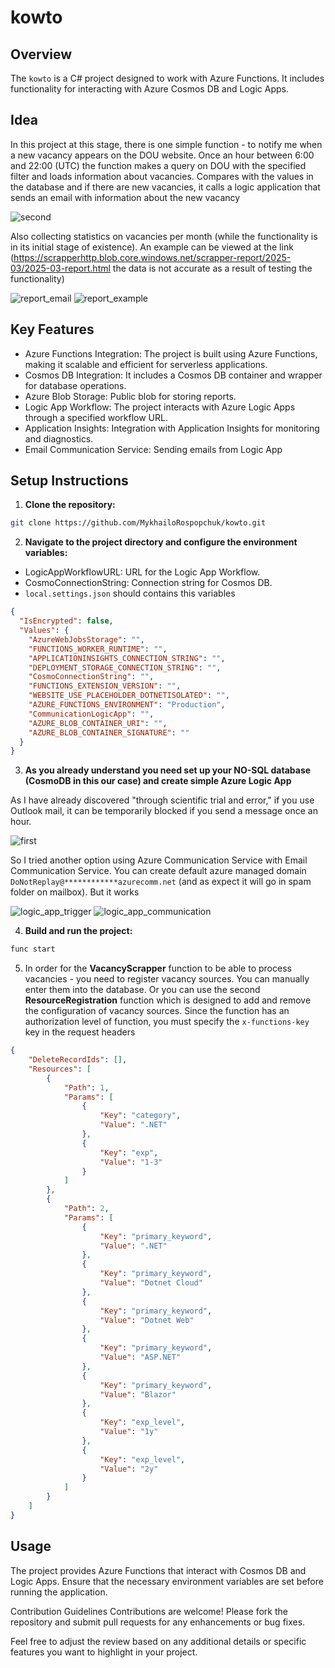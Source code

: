 # kowto

## Overview
The ```kowto``` is a C# project designed to work with Azure Functions. It includes functionality for interacting with Azure Cosmos DB and Logic Apps.

## Idea
In this project at this stage, there is one simple function - to notify me when a new vacancy appears on the DOU website. Once an hour between 6:00 and 22:00 (UTC) the function makes a query on DOU with the specified filter and loads information about vacancies. Compares with the values ​​in the database and if there are new vacancies, it calls a logic application that sends an email with information about the new vacancy

![second](images/second.png)

Also collecting statistics on vacancies per month (while the functionality is in its initial stage of existence). An example can be viewed at the link (https://scrapperhttp.blob.core.windows.net/scrapper-report/2025-03/2025-03-report.html the data is not accurate as a result of testing the functionality)

![report_email](images/report_email.png)
![report_example](images/report_example.png)

## Key Features
- Azure Functions Integration: The project is built using Azure Functions, making it scalable and efficient for serverless applications.
- Cosmos DB Integration: It includes a Cosmos DB container and wrapper for database operations.
- Azure Blob Storage: Public blob for storing reports.
- Logic App Workflow: The project interacts with Azure Logic Apps through a specified workflow URL.
- Application Insights: Integration with Application Insights for monitoring and diagnostics.
- Email Communication Service: Sending emails from Logic App
## Setup Instructions
1. **Clone the repository:**

```bash
git clone https://github.com/MykhailoRospopchuk/kowto.git
```

2. **Navigate to the project directory and configure the environment variables:**

- LogicAppWorkflowURL: URL for the Logic App Workflow.
- CosmoConnectionString: Connection string for Cosmos DB.
- ```local.settings.json``` should contains this variables
```json
{
  "IsEncrypted": false,
  "Values": {
    "AzureWebJobsStorage": "",
    "FUNCTIONS_WORKER_RUNTIME": "",
    "APPLICATIONINSIGHTS_CONNECTION_STRING": "",
    "DEPLOYMENT_STORAGE_CONNECTION_STRING": "",
    "CosmoConnectionString": "",
    "FUNCTIONS_EXTENSION_VERSION": "",
    "WEBSITE_USE_PLACEHOLDER_DOTNETISOLATED": "",
    "AZURE_FUNCTIONS_ENVIRONMENT": "Production",
    "CommunicationLogicApp": "",
    "AZURE_BLOB_CONTAINER_URI": "",
    "AZURE_BLOB_CONTAINER_SIGNATURE": ""
  }
}
```

3. **As you already understand you need set up your NO-SQL database (CosmoDB in this our case) and create simple Azure Logic App**

As I have already discovered "through scientific trial and error," if you use Outlook mail, it can be temporarily blocked if you send a message once an hour.

![first](images/first.png)

So I tried another option using Azure Communication Service with Email Communication Service. You can create default azure managed domain ```DoNotReplay@************azurecomm.net``` (and as expect it will go in spam folder on mailbox). But it works

![logic_app_trigger](images/logic_app_trigger.png)
![logic_app_communication](images/logic_app_communication.png)

4. **Build and run the project:**

```bash
func start
```
5. In order for the **VacancyScrapper** function to be able to process vacancies - you need to register vacancy sources. You can manually enter them into the database. Or you can use the second **ResourceRegistration** function which is designed to add and remove the configuration of vacancy sources. Since the function has an authorization level of function, you must specify the ```x-functions-key``` key in the request headers
```json
{
    "DeleteRecordIds": [],
    "Resources": [
        {
            "Path": 1,
            "Params": [
                {
                    "Key": "category",
                    "Value": ".NET"
                },
                {
                    "Key": "exp",
                    "Value": "1-3"
                }
            ]
        },
        {
            "Path": 2,
            "Params": [
                {
                    "Key": "primary_keyword",
                    "Value": ".NET"
                },
                {
                    "Key": "primary_keyword",
                    "Value": "Dotnet Cloud"
                },
                {
                    "Key": "primary_keyword",
                    "Value": "Dotnet Web"
                },
                {
                    "Key": "primary_keyword",
                    "Value": "ASP.NET"
                },
                {
                    "Key": "primary_keyword",
                    "Value": "Blazor"
                },
                {
                    "Key": "exp_level",
                    "Value": "1y"
                },
                {
                    "Key": "exp_level",
                    "Value": "2y"
                }
            ]
        }
    ]
}
```
## Usage
The project provides Azure Functions that interact with Cosmos DB and Logic Apps. Ensure that the necessary environment variables are set before running the application.

Contribution Guidelines
Contributions are welcome! Please fork the repository and submit pull requests for any enhancements or bug fixes.

Feel free to adjust the review based on any additional details or specific features you want to highlight in your project.